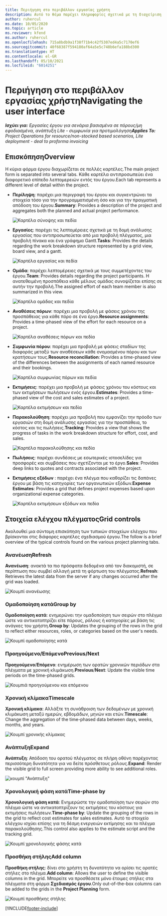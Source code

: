 ```yaml
---
title: Περιήγηση στο περιβάλλον εργασίας χρήστη
description: Αυτό το θέμα παρέχει πληροφορίες σχετικά με τη διαχείριση έργων στο Dynamics 365 Project Operations.
author: ruhercul
ms.date: 10/05/2020
ms.topic: article
ms.reviewer: kfend
ms.author: ruhercul
ms.openlocfilehash: 715a8bdb9a1f38f71b4c42f5307ed4a5c7170ef6
ms.sourcegitcommit: 40f68387f594180af64a5e5c748b6efa188bd300
ms.translationtype: HT
ms.contentlocale: el-GR
ms.lasthandoff: 05/10/2021
ms.locfileid: "6014251"
---
```

# <a name="navigating-the-user-interface"></a><span data-ttu-id="d738e-103">Περιήγηση στο περιβάλλον εργασίας χρήστη</span><span class="sxs-lookup"><span data-stu-id="d738e-103">Navigating the user interface</span></span>

<span data-ttu-id="d738e-104">_**Ισχύει για:** Εργασίες έργου για σενάρια βασισμένα σε πόρους/μη εφοδιασμένα, ανάπτυξη Lite - συμφωνία για προτιμολόγηση_</span><span class="sxs-lookup"><span data-stu-id="d738e-104">_**Applies To:** Project Operations for resource/non-stocked based scenarios, Lite deployment - deal to proforma invoicing_</span></span>

## <a name="overview"></a><span data-ttu-id="d738e-105">Επισκόπηση</span><span class="sxs-lookup"><span data-stu-id="d738e-105">Overview</span></span>

<span data-ttu-id="d738e-106">Η κύρια φόρμα έργου διαχωρίζεται σε πολλές καρτέλες.</span><span class="sxs-lookup"><span data-stu-id="d738e-106">The main project form is separated into several tabs.</span></span> <span data-ttu-id="d738e-107">Κάθε καρτέλα αντιπροσωπεύει ένα διαφορετικό επίπεδο λεπτομερειών εντός του έργου.</span><span class="sxs-lookup"><span data-stu-id="d738e-107">Each tab represents a different level of detail within the project.</span></span>

- <span data-ttu-id="d738e-108">**Περίληψη**: παρέχει μια περιγραφή του έργου και συγκεντρώνει τα στοιχεία τόσο για την προγραμματισμένη όσο και για την πραγματική απόδοση του έργου.</span><span class="sxs-lookup"><span data-stu-id="d738e-108">**Summary**: Provides a description of the project and aggregates both the planned and actual project performance.</span></span>

    ![Καρτέλα σύνοψης και πεδία](media/navigation7.png)

- <span data-ttu-id="d738e-110">**Εργασίες**: παρέχει τις λεπτομέρειες σχετικά με τη δομή ανάλυσης εργασίας που αντιπροσωπεύεται από μια προβολή πλέγματος, μια προβολή πίνακα και ένα γράφημα Gantt.</span><span class="sxs-lookup"><span data-stu-id="d738e-110">**Tasks**: Provides the details regarding the work breakdown structure represented by a grid view, board view, and a gantt.</span></span>

    ![Καρτέλα εργασίας και πεδία](media/navigation8.png)

- <span data-ttu-id="d738e-112">**Ομάδα**: παρέχει λεπτομέρειες σχετικά με τους συμμετέχοντες του έργου.</span><span class="sxs-lookup"><span data-stu-id="d738e-112">**Team**: Provides details regarding the project participants.</span></span> <span data-ttu-id="d738e-113">Η ανατεθειμένη προσπάθεια κάθε μέλους ομάδας συνοψίζεται επίσης σε αυτήν την προβολή.</span><span class="sxs-lookup"><span data-stu-id="d738e-113">The assigned effort of each team member is also summarized in this view.</span></span>

    ![Καρτέλα ομάδας και πεδία](media/navigation9.png)

- <span data-ttu-id="d738e-115">**Αναθέσεις πόρων**: παρέχει μια προβολή με φάσεις χρόνου της προσπάθειας για κάθε πόρο σε ένα έργο.</span><span class="sxs-lookup"><span data-stu-id="d738e-115">**Resource assignments**: Provides a time-phased view of the effort for each resource on a project.</span></span>

    ![Καρτέλα αναθέσεις πόρων και πεδία](media/navigation10.png)

- <span data-ttu-id="d738e-117">**Συμφωνία πόρου**: παρέχει μια προβολή με φάσεις σταδίων της διαφοράς μεταξύ των αναθέσεων κάθε ονομασμένου πόρου και των κρατήσεων τους.</span><span class="sxs-lookup"><span data-stu-id="d738e-117">**Resource reconciliation**: Provides a time-phased view of the differences between the assignments of each named resource and their bookings.</span></span>

    ![Καρτέλα συμφωνίας πόρων και πεδία](media/navigation11.png)

- <span data-ttu-id="d738e-119">**Εκτιμήσεις**: παρέχει μια προβολή με φάσεις χρόνου του κόστους και των εκτιμήσεων πωλήσεων ενός έργου.</span><span class="sxs-lookup"><span data-stu-id="d738e-119">**Estimates**: Provides a time-phased view of the cost and sales estimates of a project.</span></span>

    ![Καρτέλα εκτιμήσεων και πεδία](media/navigation12.png)

- <span data-ttu-id="d738e-121">**Παρακολούθηση**: παρέχει μια προβολή που εμφανίζει την πρόοδο των εργασιών στη δομή ανάλυσης εργασίας για την προσπάθεια, το κόστος και τις πωλήσεις.</span><span class="sxs-lookup"><span data-stu-id="d738e-121">**Tracking**: Provides a view that shows the progress of tasks in the work breakdown structure for effort, cost, and sales.</span></span>

    ![Καρτέλα παρακολούθησης και πεδία](media/navigation13.png)

- <span data-ttu-id="d738e-123">**Πωλήσεις**: παρέχει συνδέσεις με εσωτερικές ιστοσελίδες για προσφορές και συμβάσεις που σχετίζονται με το έργο.</span><span class="sxs-lookup"><span data-stu-id="d738e-123">**Sales**: Provides deep links to quotes and contracts associated with the project.</span></span>

- <span data-ttu-id="d738e-124">**Εκτιμήσεις εξόδων** : παρέχει ένα πλέγμα που καθορίζει τις δαπάνες έργου με βάση τις κατηγορίες των οργανωτικών εξόδων.</span><span class="sxs-lookup"><span data-stu-id="d738e-124">**Expense Estimates**: Provides a grid that defines project expenses based upon organizational expense categories.</span></span>

    ![Καρτέλα εκτιμήσεων εξόδων και πεδία](media/navigation14.png)

## <a name="grid-controls"></a><span data-ttu-id="d738e-126">Στοιχεία ελέγχου πλέγματος</span><span class="sxs-lookup"><span data-stu-id="d738e-126">Grid controls</span></span>

<span data-ttu-id="d738e-127">Ακολουθεί μια σύντομη επισκόπηση των τυπικών στοιχείων ελέγχου που βρίσκονται στις διάφορες καρτέλες σχεδιασμού έργου.</span><span class="sxs-lookup"><span data-stu-id="d738e-127">The follow is a brief overview of the typical controls found on the various project planning tabs.</span></span>

### <a name="refresh"></a><span data-ttu-id="d738e-128">Ανανέωση</span><span class="sxs-lookup"><span data-stu-id="d738e-128">Refresh</span></span>

<span data-ttu-id="d738e-129">**Ανανέωση**: ανακτά τα πιο πρόσφατα δεδομένα από τον διακομιστή, σε περίπτωση που συμβεί αλλαγή μετά τη φόρτωση του πλέγματος.</span><span class="sxs-lookup"><span data-stu-id="d738e-129">**Refresh**: Retrieves the latest data from the server if any changes occurred after the grid was loaded.</span></span>

![Κουμπί ανανέωσης](media/navigation7.png)

### <a name="group-by"></a><span data-ttu-id="d738e-131">Ομαδοποίηση κατά</span><span class="sxs-lookup"><span data-stu-id="d738e-131">Group by</span></span>

<span data-ttu-id="d738e-132">**Ομαδοποίηση κατά**: ενημερώνει την ομαδοποίηση των σειρών στο πλέγμα ώστε να αντικατοπτρίζει είτε πόρους, ρόλους ή κατηγορίες με βάση τις ανάγκες του χρήστη.</span><span class="sxs-lookup"><span data-stu-id="d738e-132">**Group by**: Updates the grouping of the rows in the grid to reflect either resources, roles, or categories based on the user's needs.</span></span>

![Κουμπί ομαδοποίησης κατά](media/navigation6.png)

### <a name="previousnext"></a><span data-ttu-id="d738e-134">Προηγούμενο/Επόμενο</span><span class="sxs-lookup"><span data-stu-id="d738e-134">Previous/Next</span></span>

<span data-ttu-id="d738e-135">**Προηγούμενο**/**Επόμενο**: ενημέρωση των ορατών χρονικών περιόδων στα πλέγματα με χρονική κλιμάκωση.</span><span class="sxs-lookup"><span data-stu-id="d738e-135">**Previous**/**Next**: Update the visible time periods on the time-phased grids.</span></span>

![Κουμπιά προηγούμενου και επόμενου](media/navigation2.png)

### <a name="timescale"></a><span data-ttu-id="d738e-137">Χρονική κλίμακα</span><span class="sxs-lookup"><span data-stu-id="d738e-137">Timescale</span></span>

<span data-ttu-id="d738e-138">**Χρονική κλίμακα**: Αλλάξτε τη συνάθροιση των δεδομένων με χρονική κλιμάκωση μεταξύ ημερών, εβδομάδων, μηνών και ετών.</span><span class="sxs-lookup"><span data-stu-id="d738e-138">**Timescale**: Change the aggregation of the time-phased data between days, weeks, months, and years.</span></span>

![Κουμπί χρονικής κλίμακας](media/navigation3.png)

### <a name="expand"></a><span data-ttu-id="d738e-140">Ανάπτυξη</span><span class="sxs-lookup"><span data-stu-id="d738e-140">Expand</span></span>

<span data-ttu-id="d738e-141">**Ανάπτυξη**: Απόδοση του ορατού πλέγματος σε πλήρη οθόνη παρέχοντας περισσότερη δυνατότητα για να δείτε πρόσθετους ρόλους.</span><span class="sxs-lookup"><span data-stu-id="d738e-141">**Expand**: Render the visible grid to full screen providing more ability to see additional roles.</span></span>

![κουμπί "Ανάπτυξη"](media/navigation4.png)

### <a name="time-phase-by"></a><span data-ttu-id="d738e-143">Χρονολογική φάση κατά</span><span class="sxs-lookup"><span data-stu-id="d738e-143">Time-phase by</span></span>

<span data-ttu-id="d738e-144">**Χρονολογική φάση κατά**: Ενημερώστε την ομαδοποίηση των σειρών στο πλέγμα ώστε να αντικατοπτρίζουν τις εκτιμήσεις του κόστους για εκτιμήσεις πωλήσεων.</span><span class="sxs-lookup"><span data-stu-id="d738e-144">**Time-phase by**: Update the grouping of the rows in the grid to reflect cost estimates for sales estimates.</span></span> <span data-ttu-id="d738e-145">Αυτό το στοιχείο ελέγχου ισχύει επίσης για τη δέσμη ενεργειών εκτίμησης και το πλέγμα παρακολούθησης.</span><span class="sxs-lookup"><span data-stu-id="d738e-145">This control also applies to the estimate script and the tracking grid.</span></span>

![Κουμπί χρονολογικής φάσης κατά](media/navigation0.png)

### <a name="add-column"></a><span data-ttu-id="d738e-147">Προσθήκη στήλης</span><span class="sxs-lookup"><span data-stu-id="d738e-147">Add column</span></span>

<span data-ttu-id="d738e-148">**Προσθήκη στήλης**: δίνει στο χρήστη τη δυνατότητα να ορίσει τις ορατές στήλες στο πλέγμα.</span><span class="sxs-lookup"><span data-stu-id="d738e-148">**Add column**: Allows the user to define the visible columns in the grid.</span></span> <span data-ttu-id="d738e-149">Μπορείτε να προσθέσετε μόνο έτοιμες στήλες στα πλέγματα στη φόρμα **Σχεδιασμός έργου**.</span><span class="sxs-lookup"><span data-stu-id="d738e-149">Only out-of-the-box columns can be added to the grids in the **Project Planning** form.</span></span>

![Κουμπί προσθήκης στήλης](media/navigation5.png)


[!INCLUDE[footer-include](../includes/footer-banner.md)]